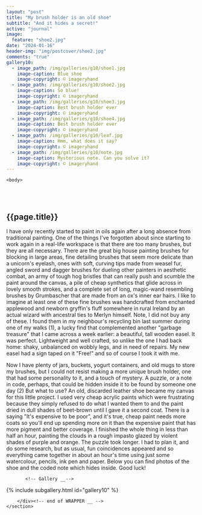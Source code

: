 ```yaml
---
layout: "post"
title: "My brush holder is an old shoe"
subtitle: "And it hides a secret!"
active: "journal"
image:
  feature: "shoe2.jpg"
date: "2024-01-16"
header-img: "img/postcover/shoe2.jpg"
comments: "true"
gallery10: 
  - image_path: /img/galleries/g10/shoe1.jpg
    image-caption: Blue shoe
    image-copyright: © imageryhand
  - image_path: /img/galleries/g10/shoe2.jpg
    image-caption: So blue!
    image-copyright: © imageryhand
  - image_path: /img/galleries/g10/shoe3.jpg
    image-caption: Best brush holder ever
    image-copyright: © imageryhand
  - image_path: /img/galleries/g10/shoe4.jpg
    image-caption: Best brush holder ever
    image-copyright: © imageryhand
  - image_path: /img/galleries/g10/leaf.jpg
    image-caption: Hmm, what does it say?
    image-copyright: © imageryhand
  - image_path: /img/galleries/g10/note.jpg
    image-caption: Mysterious note. Can you solve it?
    image-copyright: © imageryhand
---
```



<html class="no-js" lang="en">
<head>
	<meta content="charset=utf-8">
</head>

    <body>

<section id="content" role="main">
		<div class="wrapper">
	<br><br>
			<h2>{{page.title}}</h2>

<p> I have only recently started to paint in oils again after a long absence from traditional painting. One of the things I've forgotten about since starting to work again in a real-life workspace is that there are too many brushes, but they are all necessary.
There are the great big house painting brushes for blocking in large areas, fine detailing brushes that seem more delicate than a unicorn's eyelash, ones with soft, curving tips made from weasel fur, angled sword and dagger brushes for dueling other painters in aesthetic combat, an army of tough hog bristles that can really push and scumble the paint around the canvas, a pile of cheap synthetics that glide across in lovely smooth strokes, and a complete set of long, magic-wand resembling brushes by Grumbascher that are made from an ox's inner ear hairs. I like to imagine at least one of these fine brushes was handcrafted from enchanted applewood and newborn gryffin's fluff somewhere in rural Ireland by an actual wizard with ancestral ties to Merlyn himself. Note, I did not buy any of these. I found them in my neighbour's recycling bin last summer during one of my walks (1), a lucky find that complemented another "garbage treasure" that I came across a week earlier: a beautiful, tall wooden easel. It was perfect. Lightweight and well crafted, so unlike the one I had back home: shaky, unbalanced on wobbly legs, and in need of repairs. My new easel had a sign taped on it "Free!" and so of course I took it with me. 
</p>

<p> Now I have plenty of jars, buckets, yogurt containers, and old mugs to store my brushes, but I could not resist making a more unique brush holder, one that had some personality to it, and a touch of mystery. A puzzle, or a note in code, perhaps, that could be hidden inside it to be found by someone one day (2) But what to use? An old, discarded leather shoe became my canvas for this little project. I used very cheap acrylic paints which were frustrating because they simply refused to do what I wanted them to and the paint dried in dull shades of beet-brown until I gave it a second coat. There is a saying "It's expensive to be poor", and it's true, cheap paint needs more coats so you'll end up spending more on it than the expensive paint that has more pigment and better coverage. I finished the whole thing in less than half an hour, painting the clouds in a rough impasto glazed by violent shades of purple and orange. The puzzle took longer. I had to plan it, and do some research, but as usual, fun coincidences appeared and so everything came together in about an hour's time using just some watercolour, pencils, ink pen and paper. Below you can find photos of the shoe and the coded note which hides inside. Good luck!  </p>


           <!-- Gallery __-->
			
{% include subgallery.html id="gallery10" %}

<!-- end of GALLERY __ -->

		</div><!-- end of WRAPPER __ -->
	</section>





